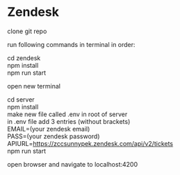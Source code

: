 # Zendesk

clone git repo

run following commands in terminal in order:

cd zendesk  
npm install  
npm run start

open new terminal

cd server  
npm install  
make new file called .env in root of server  
in .env file add 3 entries (without brackets)  
EMAIL=(your zendesk email)  
PASS=(your zendesk password)  
APIURL=https://zccsunnypek.zendesk.com/api/v2/tickets  
npm run start

open browser and navigate to localhost:4200
